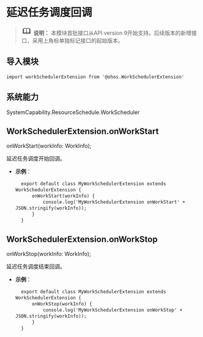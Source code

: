 # 延迟任务调度回调

> ![icon-note.gif](public_sys-resources/icon-note.gif) **说明：**
> 本模块首批接口从API version 9开始支持。后续版本的新增接口，采用上角标单独标记接口的起始版本。


## 导入模块

```
import workSchedulerExtension from '@ohos.WorkSchedulerExtension'
```

## 系统能力
SystemCapability.ResourceSchedule.WorkScheduler

## WorkSchedulerExtension.onWorkStart

onWorkStart(workInfo: WorkInfo);

延迟任务调度开始回调。

- **示例**：

  ```
	export default class MyWorkSchedulerExtension extends WorkSchedulerExtension {
    	onWorkStart(workInfo) {
        	console.log('MyWorkSchedulerExtension onWorkStart' + JSON.stringify(workInfo));
    	}
	}
  ```

## WorkSchedulerExtension.onWorkStop

onWorkStop(workInfo: WorkInfo);

延迟任务调度结束回调。

- **示例**：

  ```
	export default class MyWorkSchedulerExtension extends WorkSchedulerExtension {
    	onWorkStop(workInfo) {
        	console.log('MyWorkSchedulerExtension onWorkStop' + JSON.stringify(workInfo));
    	}
	}
  ```